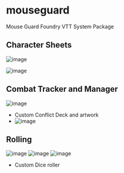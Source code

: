 # mouseguard

Mouse Guard Foundry VTT System Package

## Character Sheets

![image](https://user-images.githubusercontent.com/192591/146629548-c8125591-48e1-47ad-bf75-099d68712519.png)

![image](https://user-images.githubusercontent.com/192591/146629553-179c3a22-e962-4855-946a-dccda75f9629.png)

## Combat Tracker and Manager

![image](https://user-images.githubusercontent.com/192591/146629396-244407d5-e6e3-44cc-9e1b-be6b429e8a9f.png)

-   Custom Conflict Deck and artwork
-   ![image](https://user-images.githubusercontent.com/192591/146629608-bb9d4894-8bb1-407f-878b-cebea5d6c7f0.png)

## Rolling

![image](https://user-images.githubusercontent.com/192591/146629579-475097aa-c22a-4223-82cb-bc921c11c1ac.png)
![image](https://user-images.githubusercontent.com/192591/146629589-5a18d706-c091-4fe4-9a8c-616769d721b0.png)
![image](https://user-images.githubusercontent.com/192591/146629598-522d84dc-6a92-4aa8-b7b6-8b1655184f80.png)

-   Custom Dice roller
